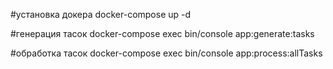 #установка докера
docker-compose up -d

#генерация тасок
docker-compose exec bin/console app:generate:tasks

#обработка тасок
docker-compose exec bin/console app:process:allTasks

